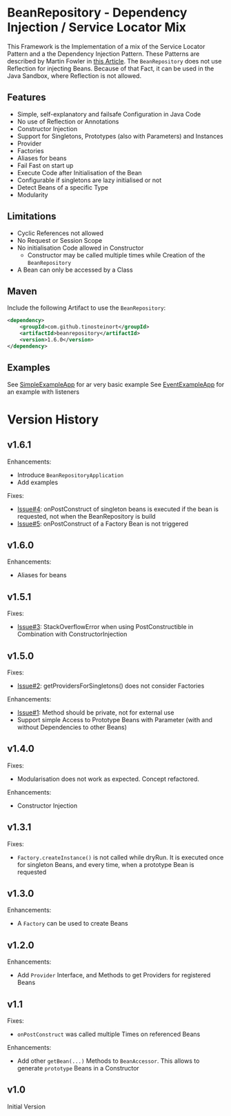 BeanRepository - Dependency Injection / Service Locator Mix
===========================================================

This Framework is the Implementation of a mix of the Service Locator Pattern and a
 the Dependency Injection Pattern. These Patterns are described by Martin Fowler in
 [this Article](http://martinfowler.com/articles/injection.html). The `BeanRepository`
 does not use Reflection for injecting Beans. Because of that Fact, it can be used in
 the Java Sandbox, where Reflection is not allowed.


## Features ##

* Simple, self-explanatory and failsafe Configuration in Java Code
* No use of Reflection or Annotations
* Constructor Injection
* Support for Singletons, Prototypes (also with Parameters) and Instances
* Provider
* Factories
* Aliases for beans
* Fail Fast on start up
* Execute Code after Initialisation of the Bean
* Configurable if singletons are lazy initialised or not
* Detect Beans of a specific Type
* Modularity


## Limitations ##

* Cyclic References not allowed
* No Request or Session Scope
* No initialisation Code allowed in Constructor
    * Constructor may be called multiple times while Creation of the `BeanRepository`
* A Bean can only be accessed by a Class


## Maven ##

Include the following Artifact to use the `BeanRepository`:
```xml
<dependency>
    <groupId>com.github.tinosteinort</groupId>
    <artifactId>beanrepository</artifactId>
    <version>1.6.0</version>
</dependency>
```

## Examples

See [SimpleExampleApp](src\test\java\com\github\tinosteinort\beanrepository\example\basicexample) for ar very basic example
See [EventExampleApp](src\test\java\com\github\tinosteinort\beanrepository\example\eventexample) for an example with listeners


# Version History #

## v1.6.1 ##
Enhancements:
* Introduce `BeanRepositoryApplication`
* Add examples

Fixes:
* [Issue#4](https://github.com/tinosteinort/beanrepository/issues/4):
  onPostConstruct of singleton beans is executed if the bean is requested, not when the BeanRepository is build
* [Issue#5](https://github.com/tinosteinort/beanrepository/issues/5):
  onPostConstruct of a Factory Bean is not triggered

## v1.6.0 ##
Enhancements:
* Aliases for beans

## v1.5.1 ##
Fixes:
* [Issue#3](https://github.com/tinosteinort/beanrepository/issues/3):
  StackOverflowError when using PostConstructible in Combination with ConstructorInjection

## v1.5.0 ##
Fixes:
* [Issue#2](https://github.com/tinosteinort/beanrepository/issues/2):
  getProvidersForSingletons() does not consider Factories

Enhancements:
* [Issue#1](https://github.com/tinosteinort/beanrepository/issues/1):
  Method should be private, not for external use
* Support simple Access to Prototype Beans with Parameter (with and without Dependencies
  to other Beans)

## v1.4.0 ##
Fixes:
* Modularisation does not work as expected. Concept refactored.

Enhancements:
* Constructor Injection

## v1.3.1 ##
Fixes:
* `Factory.createInstance()` is not called while dryRun. It is executed once for singleton Beans,
    and every time, when a prototype Bean is requested

## v1.3.0 ##
Enhancements:
* A `Factory` can be used to create Beans

## v1.2.0 ##
Enhancements:
* Add `Provider` Interface, and Methods to get Providers for registered Beans

## v1.1 ##
Fixes:
* `onPostConstruct` was called multiple Times on referenced Beans

Enhancements:
* Add other `getBean(...)` Methods to `BeanAccessor`. This allows to generate `prototype` Beans in
   a Constructor

## v1.0 ##
Initial Version
